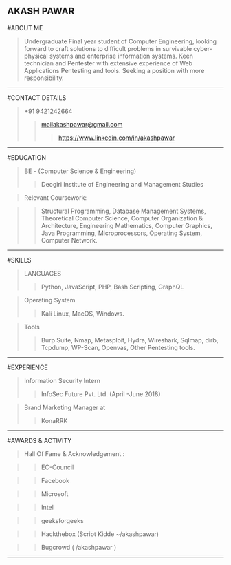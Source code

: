 AKASH PAWAR
------------------------------------------------------------------------------------------
#ABOUT ME

 > Undergraduate Final year student of Computer Engineering, looking forward to craft solutions to difficult problems in survivable cyber-physical systems and enterprise information systems. 
Keen technician and Pentester with extensive experience of Web Applications Pentesting and tools. Seeking a position with more responsibility.

------------------------------------------------------------------------------------------
#CONTACT DETAILS

 > +91 9421242664
 >> mailakashpawar@gmail.com 
 >>> https://www.linkedin.com/in/akashpawar 

------------------------------------------------------------------------------------------
#EDUCATION

 > BE - (Computer Science & Engineering)
 >> Deogiri Institute of Engineering and Management Studies

 > Relevant Coursework: 
 
 >>Structural Programming, Database Management Systems, Theoretical Computer Science, Computer Organization & Architecture, Engineering Mathematics, Computer Graphics, Java Programming, Microprocessors, Operating System, Computer Network.

------------------------------------------------------------------------------------------

#SKILLS

> LANGUAGES
>> Python, JavaScript, PHP, Bash Scripting, GraphQL

> Operating System
>> Kali Linux, MacOS, Windows.

> Tools
>> Burp Suite, Nmap, Metasploit, Hydra, Wireshark, Sqlmap, dirb, Tcpdump, WP-Scan, Openvas, Other Pentesting tools.

------------------------------------------------------------------------------------------
#EXPERIENCE 

> Information Security Intern 
>> InfoSec Future Pvt. Ltd. (April -June 2018)

> Brand Marketing Manager at
>> KonaRRK

------------------------------------------------------------------------------------------
#AWARDS & ACTIVITY 

> Hall Of Fame & Acknowledgement :

>> EC-Council

>> Facebook

>> Microsoft

>> Intel

>> geeksforgeeks

>> Hackthebox (Script Kidde ~/akashpawar) 

>> Bugcrowd ( /akashpawar ) 


------------------------------------------------------------------------------------------
